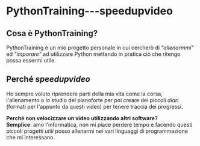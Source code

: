 # PythonTraining---speedupvideo

## Cosa è PythonTraining?
PythonTraining è un mio progetto personale in cui cercherò di *"allenarmmi"* ed *"imparare"* ad utilizzare Python mettendo in pratica ciò che ritengo possa essermi utile.

## Perché *speedupvideo*
Ho sempre voluto riprendere parti della mia vita come la corsa, l'allenamento o lo studio del pianoforte per poi creare dei piccoli *diari* (formati per l'appunto da questi video) per tenere traccia dei progressi.

**Perché non velocizzare un video utilizzando altri software?** <br>
 **Semplice**: amo l'informatica, non mi piace perdere tempo e facendo questi piccoli progetti *utili* posso allenarmi nei vari linguaggi di programmazione che mi interessano.
